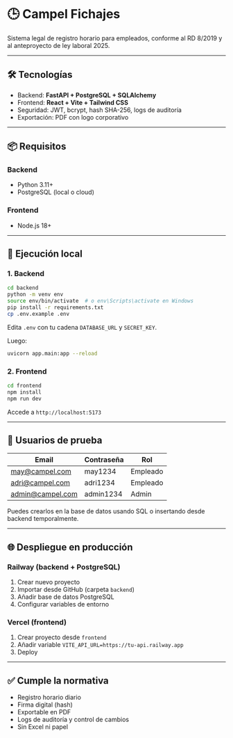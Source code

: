 # 🕒 Campel Fichajes

Sistema legal de registro horario para empleados, conforme al RD 8/2019 y al anteproyecto de ley laboral 2025.

---

## 🛠️ Tecnologías

- Backend: **FastAPI + PostgreSQL + SQLAlchemy**
- Frontend: **React + Vite + Tailwind CSS**
- Seguridad: JWT, bcrypt, hash SHA-256, logs de auditoría
- Exportación: PDF con logo corporativo

---

## 📦 Requisitos

### Backend
- Python 3.11+
- PostgreSQL (local o cloud)

### Frontend
- Node.js 18+

---

## 🚀 Ejecución local

### 1. Backend

```bash
cd backend
python -m venv env
source env/bin/activate  # o env\Scripts\activate en Windows
pip install -r requirements.txt
cp .env.example .env
```

Edita `.env` con tu cadena `DATABASE_URL` y `SECRET_KEY`.

Luego:

```bash
uvicorn app.main:app --reload
```

### 2. Frontend

```bash
cd frontend
npm install
npm run dev
```

Accede a `http://localhost:5173`

---

## 👥 Usuarios de prueba

| Email              | Contraseña | Rol       |
|--------------------|------------|-----------|
| may@campel.com     | may1234    | Empleado  |
| adri@campel.com    | adri1234   | Empleado  |
| admin@campel.com   | admin1234  | Admin     |

Puedes crearlos en la base de datos usando SQL o insertando desde backend temporalmente.

---

## 🌐 Despliegue en producción

### Railway (backend + PostgreSQL)
1. Crear nuevo proyecto
2. Importar desde GitHub (carpeta `backend`)
3. Añadir base de datos PostgreSQL
4. Configurar variables de entorno

### Vercel (frontend)
1. Crear proyecto desde `frontend`
2. Añadir variable `VITE_API_URL=https://tu-api.railway.app`
3. Deploy

---

## ✅ Cumple la normativa

- Registro horario diario
- Firma digital (hash)
- Exportable en PDF
- Logs de auditoría y control de cambios
- Sin Excel ni papel
